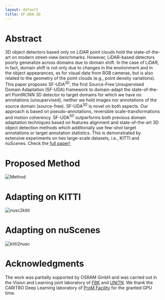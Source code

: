```yaml
---
layout: default
title: SF-UDA-3D
---
```


# Abstract

3D object detectors based only on LiDAR point clouds hold the state-of-the-art on modern street-view benchmarks.
However, LiDAR-based detectors poorly generalize across domains due to domain shift. In the case of LiDAR, in fact, domain shift is not only due to changes in the environment and in the object appearances, as for visual data from RGB cameras, but is also related to the geometry of the point clouds (e.g., point density variations).
This paper proposes SF-UDA$^{3D}$, the first Source-Free Unsupervised Domain Adaptation (SF-UDA) framework to domain-adapt the state-of-the-art PointRCNN 3D detector to target domains for which we have no annotations (unsupervised), neither we hold images nor annotations of the source domain (source-free). SF-UDA$^{3D}$ is novel on both aspects. Our approach is based on pseudo-annotations, reversible scale-transformations and motion coherency.
SF-UDA$^{3D}$ outperforms both previous domain adaptation techniques based on features alignment and state-of-the-art 3D object detection methods which additionally use few-shot target annotations or target annotation statistics. This is demonstrated by extensive experiments on two large-scale datasets, i.e., KITTI and nuScenes.
Check the [full paper!](https://arxiv.org/abs/2010.08243)

# Proposed Method

![Method](/images/method.png)


# Adapting on KITTI

![nusc2kitti](/images/nusc2kitti.jpg)

# Adapting on nuScenes
![kitti2nusc](/images/kitti2nusc.jpg)


# Acknowledgments

The work was partially supported by OSRAM GmbH and was carried out in the Vision and Learning joint laboratory of [FBK](https://www.fbk.eu/en/) and [UNITN](http://mhug.disi.unitn.it/index.php/people/). We thank the CARITRO Deep Learning laboratory of [ProM Facility](https://polomeccatronica.it/cosa-offriamo/laboratori-prom) for the granted GPU time.


